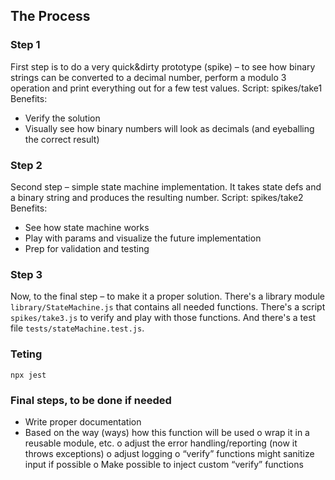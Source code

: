 ## The Process
### Step 1
First step is to do a very quick&dirty prototype (spike) – to see how binary strings can be converted to a decimal number, perform a modulo 3 operation and print everything out for a few test values.
Script: spikes/take1
Benefits: 
-	Verify the solution
-	Visually see how binary numbers will look as decimals (and eyeballing the correct result)

### Step 2
Second step – simple state machine implementation. It takes state defs and a binary string and produces the resulting number.
Script: spikes/take2
Benefits:
-	See how state machine works
-	Play with params and visualize the future implementation
-	Prep for validation and testing

### Step 3
Now, to the final step – to make it a proper solution.
There's a library module `library/StateMachine.js` that contains all needed functions. There's a script `spikes/take3.js` to verify and play with those functions. And there's a test file `tests/stateMachine.test.js`.

### Teting
```
npx jest
```

### Final steps, to be done if needed
-	Write proper documentation
-	Based on the way (ways) how this function will be used
o	wrap it in a reusable module, etc.
o	adjust the error handling/reporting (now it throws exceptions)
o	adjust logging
o	“verify” functions might sanitize input if possible
o	Make possible to inject custom “verify” functions




